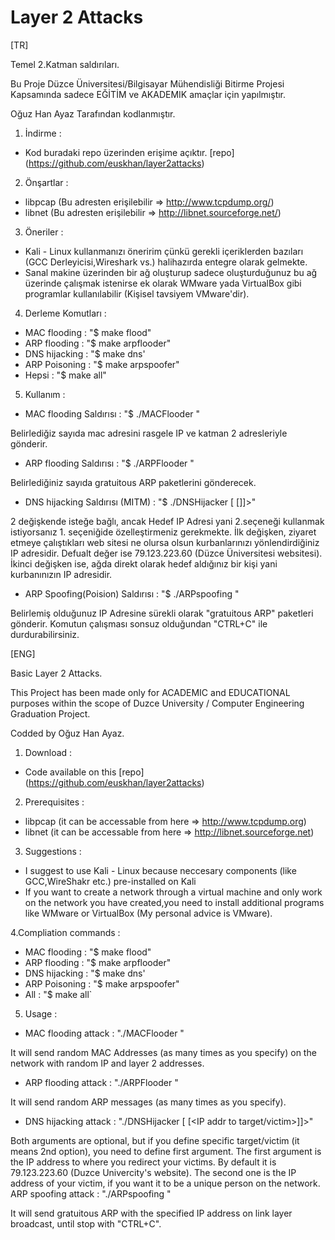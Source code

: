# Layer 2 Attacks
[TR] 

Temel 2.Katman saldırıları.

Bu Proje Düzce Üniversitesi/Bilgisayar Mühendisliği Bitirme Projesi Kapsamında sadece EĞİTİM ve AKADEMIK  amaçlar için yapılmıştır.

Oğuz Han Ayaz Tarafından kodlanmıştır.

1. İndirme :
- Kod buradaki repo üzerinden erişime açıktır. [repo] (https://github.com/euskhan/layer2attacks)

2. Önşartlar :
- libpcap (Bu adresten erişilebilir => http://www.tcpdump.org/)
- libnet (Bu adresten erişilebilir => http://libnet.sourceforge.net/)

3. Öneriler :

- Kali - Linux kullanmanızı öneririm çünkü gerekli içeriklerden bazıları (GCC Derleyicisi,Wireshark vs.) halihazırda entegre olarak gelmekte.
- Sanal makine üzerinden bir ağ oluşturup sadece oluşturduğunuz bu ağ üzerinde çalışmak istenirse ek olarak WMware yada VirtualBox gibi programlar kullanılabilir (Kişisel tavsiyem VMware'dir).

4. Derleme Komutları :
- MAC flooding  : "$ make flood"
- ARP flooding  : "$ make arpflooder"
- DNS hijacking : "$ make dns'
- ARP Poisoning : "$ make arpspoofer"
- Hepsi		: "$ make all"

5. Kullanım :
- MAC flooding Saldırısı : "$ ./MACFlooder <sahte mac adres sayisi>"

Belirlediğiz sayıda mac adresini rasgele IP ve katman 2 adresleriyle gönderir.
- ARP flooding Saldırısı :  "$ ./ARPFlooder <Arp tablosuna gonderilecek bos istek sayisi>"

Belirlediğiniz sayıda gratuitous ARP paketlerini gönderecek.
- DNS hijacking Saldırısı (MITM) : "$ ./DNSHijacker [<Yonlendirilen IP Adres> [<Hedef IP Adres>]]>"

2 değişkende isteğe bağlı, ancak Hedef IP Adresi yani 2.seçeneği kullanmak istiyorsanız 1. seçeniğide özelleştirmeniz gerekmekte. 
İlk değişken, ziyaret etmeye çalıştıkları web sitesi ne olursa olsun kurbanlarınızı yönlendirdiğiniz IP adresidir.
Defualt değer ise 79.123.223.60 (Düzce Üniversitesi websitesi). 
İkinci değişken ise, ağda direkt olarak hedef aldığınız bir kişi yani kurbanınızın IP adresidir.
- ARP Spoofing(Poision) Saldırısı : "$ ./ARPspoofing <Hedef IP adres>"

Belirlemiş olduğunuz IP Adresine sürekli olarak "gratuitous ARP" paketleri gönderir. Komutun çalışması sonsuz olduğundan "CTRL+C" ile durdurabilirsiniz.

[ENG] 

Basic Layer 2 Attacks.

This Project has been made only for ACADEMIC and EDUCATIONAL purposes within the scope of Duzce University / Computer Engineering Graduation Project.

Codded by Oğuz Han Ayaz.

1. Download :
- Code available on this [repo] (https://github.com/euskhan/layer2attacks)

2. Prerequisites :
- libpcap (it can be accessable from here => http://www.tcpdump.org)
- libnet (it can be accessable from here => http://libnet.sourceforge.net)

3. Suggestions :
- I suggest to use Kali - Linux because neccesary components (like GCC,WireShakr etc.) pre-installed on Kali
- If you want to create a network through a virtual machine and only work on the network you have created,you need to install additional programs like WMware or VirtualBox (My personal advice is VMware).

4.Compliation commands :
- MAC flooding  : "$ make flood"
- ARP flooding  : "$ make arpflooder"
- DNS hijacking : "$ make dns'
- ARP Poisoning : "$ make arpspoofer"
- All 		: "$ make all`

5. Usage :
- MAC flooding attack : "./MACFlooder <number of messages>"

It will send random MAC Addresses (as many times as you specify) on the network with random IP and layer 2 addresses.
- ARP flooding attack :  "./ARPFlooder <number of messages>"

It will send random ARP messages (as many times as you specify).
- DNS hijacking attack : "./DNSHijacker [<IP addr answered> [<IP addr to target/victim>]]>"

Both arguments are optional, but if you define specific target/victim (it means 2nd option), you need to define first argument.
The first argument is the IP address to where you redirect your victims. By default it is 79.123.223.60 (Duzce Univercity's website). The second one is the IP address of your victim, if you want it to be a unique person on the network.
ARP spoofing attack : "./ARPspoofing <IP addr>"

It will send gratuitous ARP with the specified IP address on link layer broadcast, until stop with "CTRL+C".
